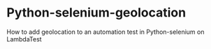 # Python-selenium-geolocation
How to add geolocation to an automation test in Python-selenium on LambdaTest
